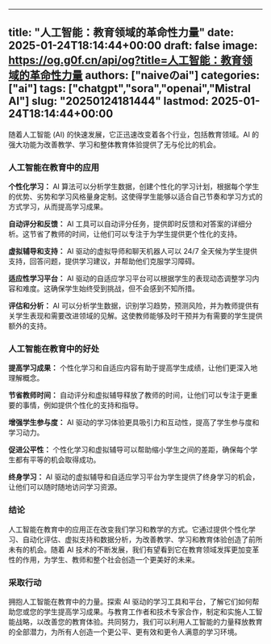 
---
title: "人工智能：教育领域的革命性力量"
date: 2025-01-24T18:14:44+00:00
draft: false
image: https://og.g0f.cn/api/og?title=人工智能：教育领域的革命性力量
authors: ["naiveのai"]
categories: ["ai"]
tags: ["chatgpt","sora","openai","Mistral AI"]
slug: "20250124181444"
lastmod: 2025-01-24T18:14:44+00:00
---
随着人工智能 (AI) 的快速发展，它正迅速改变着各个行业，包括教育领域。AI 的强大功能为改善教学、学习和整体教育体验提供了无与伦比的机会。

### 人工智能在教育中的应用

**个性化学习：**
AI 算法可以分析学生数据，创建个性化的学习计划，根据每个学生的优势、劣势和学习风格量身定制。这使得学生能够以适合自己节奏和学习方式的方式学习，从而提高学习成果。

**自动评分和反馈：**
AI 工具可以自动评分任务，提供即时反馈和对答案的详细分析。这节省了教师的时间，让他们可以专注于为学生提供更个性化的支持。

**虚拟辅导和支持：**
AI 驱动的虚拟导师和聊天机器人可以 24/7 全天候为学生提供支持，回答问题，提供学习建议，并帮助他们克服学习障碍。

**适应性学习平台：**
AI 驱动的自适应学习平台可以根据学生的表现动态调整学习内容和难度。这确保学生始终受到挑战，但不会感到不知所措。

**评估和分析：**
AI 可以分析学生数据，识别学习趋势，预测风险，并为教师提供有关学生表现和需要改进领域的见解。这使教师能够及时干预并为有需要的学生提供额外的支持。

### 人工智能在教育中的好处

**提高学习成果：**
个性化学习和自适应内容有助于提高学生成绩，让他们更深入地理解概念。

**节省教师时间：**
自动评分和虚拟辅导释放了教师的时间，让他们可以专注于更重要的事情，例如提供个性化的支持和指导。

**增强学生参与度：**
AI 驱动的学习体验更具吸引力和互动性，提高了学生参与度和学习动力。

**促进公平性：**
个性化学习和虚拟辅导可以帮助缩小学生之间的差距，确保每个学生都有平等的机会取得成功。

**终身学习：**
AI 驱动的虚拟辅导和自适应学习平台为学生提供了终身学习的机会，让他们可以随时随地访问学习资源。

### 结论

人工智能在教育中的应用正在改变我们学习和教学的方式。它通过提供个性化学习、自动化评估、虚拟支持和数据分析，为改善教学、学习和教育体验创造了前所未有的机会。随着 AI 技术的不断发展，我们有望看到它在教育领域发挥更加变革性的作用，为学生、教师和整个社会创造一个更美好的未来。

### 采取行动

拥抱人工智能在教育中的力量。探索 AI 驱动的学习工具和平台，了解它们如何帮助您或您的学生提高学习成果。与教育工作者和技术专家合作，制定和实施人工智能战略，以改善您的教育体验。共同努力，我们可以利用人工智能的力量释放教育的全部潜力，为所有人创造一个更公平、更有效和更令人满意的学习环境。